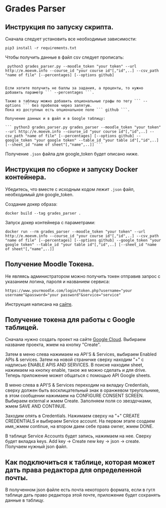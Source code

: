 # Grades Parser

## Инструкция по запуску скрипта.

Сначала следует установить все необходимые зависимости: 

``` pip3 install -r requirements.txt ```

Чтобы получить данные в файл csv следует прописать:

``` python3 grades_parser.py --moodle_token "your token" --url http://e.moevm.info --course_id "your course id"[,"id",..] --csv_path "name of file" [--percentages] [--options github]```
 ```

Если хотите получить не баллы за задания, а проценты, то нужно добавить параметр ``` --percentages ```.

Также в таблицу можно добавить опциональные графы по тегу ``` --options ``` без пробелов через запятую. 
Пока из доступных есть опциональное поле ``` github ```.

Получение данных и в файл и в Google таблицу:

``` python3 grades_parser.py grades_parser --moodle_token "your token" --url http://e.moevm.info --course_id "your course id"[,"id",..] --csv_path "name of file" [--percentages] [--options github] --google_token "your google token" --table_id "your table id"[,"id",..] [--sheet_id "name of sheet"[,"name",..]] ```
 ```

Получение ``` .json ``` файла для google_token будет описано ниже.

## Инструкция по сборке и запуску Docker контейнера.

Убедитесь, что вместе с исходным кодом лежит ``` .json ``` файл, необходимый для google_token.

Создание докер образа:

``` docker build --tag grades_parser . ```

Запуск докер контейнера с параметрами:

``` docker run --rm grades_parser --moodle_token "your token" --url http://e.moevm.info --course_id "your course id"[,"id",..] --csv_path "name of file" [--percentages] [--options github] --google_token "your google token" --table_id "your table id"[,"id",..] [--sheet_id "name of sheet"[,"name",..]] ```


## Получение Moodle Токена.

Не являясь администратором можно получить токен отправив запрос с указанием логина, пароля и названием сервиса:

``` https://www.yourmoodle.com/login/token.php?username="your username"&password="your password"&service="service" ```

Инструкция написана на [сайте](https://docs.moodle.org/dev/Creating_a_web_service_client).

## Получение токена для работы с Google таблицей.

Сначала нужно создать проект на сайте [Google Cloud](https://console.cloud.google.com/). Выбираем название проекта, жмем на кнопку "Create". 

Затем в меню слева нажимаем на API'S & Services, выбираем Enabled APIs & services. Затем на новой страничке сверху находим "+" с надписью ENABLE APIS AND SERVICES. В поиске находим sheet, нажимаем на кнопку enable, такое же можно сделать и для drive. Теперь приложение может общаться с помощью API Google sheets.

В меню слева в API'S & Services переходим на вкладку Credentials, сверху должен быть восклицательный знак в оранжевом треугольнике, в этом сообщении нажимаем на CONFIGURE CONSENT SCREEN. Выбираем external и жмем Create. Заполняем поля со звездочками, жмем SAVE AND CONTINUE. 

Заходим опять в Credentials. Нажимаем сверху на "+" CREATE CREDENTIALS и выбираем Service account. На первом этапе создаем имя,;жмем continue, на втором даем себе права owner, жмем DONE.

В таблице Service Accounts будет запись, нажимаем на нее. Сверху будет вкладка keys. Add key -> Create new key -> json -> create. Получаем нужный json файл.

## Как подключиться к таблице, которая может дать права редактора для определенной почты.

В полученном json файле есть почта некоторого формата, если в гугл таблице дать право редактора этой почте, приложение будет сохранять данные в таблицу.

